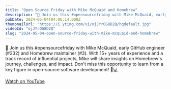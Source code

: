 ```yaml
---
title: "Open Source Friday with Mike McQuaid and Homebrew"
description: "🚀 Join us this #opensourcefriday with Mike McQuaid, early GitHub engineer (#232) and Homebrew maintainer (#3). With 15+ years of experience and a track record of influential projects, Mike will share insights on Homebrew's journey, challenges, and impact. Don't miss this opportunity to learn from a key figure in open-source software development! 🍻💻"
pubDate: 2024-05-04T04:06:14.000Z
thumbnailUrl: "https://i.ytimg.com/vi/ojJYrOG8D2Q/hqdefault.jpg"
videoId: "ojJYrOG8D2Q"
slug: "2024-05-04-open-source-friday-with-mike-mcquaid-and-homebrew"
---
```


🚀 Join us this #opensourcefriday with Mike McQuaid, early GitHub engineer (#232) and Homebrew maintainer (#3). With 15+ years of experience and a track record of influential projects, Mike will share insights on Homebrew's journey, challenges, and impact. Don't miss this opportunity to learn from a key figure in open-source software development! 🍻💻

[Watch on YouTube](https://www.youtube.com/watch?v=ojJYrOG8D2Q)
